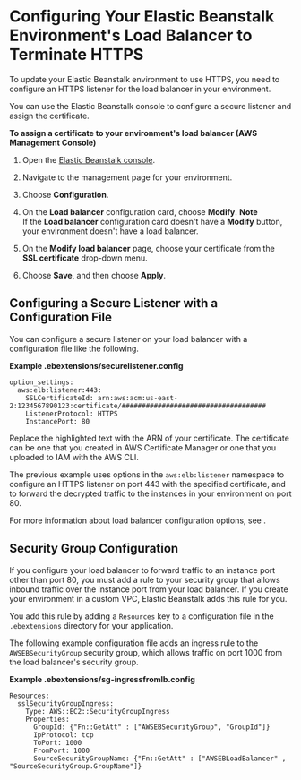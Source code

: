 # Configuring Your Elastic Beanstalk Environment's Load Balancer to Terminate HTTPS<a name="configuring-https-elb"></a>

To update your Elastic Beanstalk environment to use HTTPS, you need to configure an HTTPS listener for the load balancer in your environment\.

You can use the Elastic Beanstalk console to configure a secure listener and assign the certificate\.

**To assign a certificate to your environment's load balancer \(AWS Management Console\)**

1. Open the [Elastic Beanstalk console](https://console.aws.amazon.com/elasticbeanstalk)\.

1. Navigate to the management page for your environment\.

1. Choose **Configuration**\.

1. On the **Load balancer** configuration card, choose **Modify**\.
**Note**  
If the **Load balancer** configuration card doesn't have a **Modify** button, your environment doesn't have a load balancer\.

1. On the **Modify load balancer** page, choose your certificate from the **SSL certificate** drop\-down menu\.

1. Choose **Save**, and then choose **Apply**\.

## Configuring a Secure Listener with a Configuration File<a name="https-loadbalancer-configurationfile"></a>

You can configure a secure listener on your load balancer with a configuration file like the following\.

**Example \.ebextensions/securelistener\.config**  

```
option_settings:
  aws:elb:listener:443:
    SSLCertificateId: arn:aws:acm:us-east-2:1234567890123:certificate/####################################
    ListenerProtocol: HTTPS
    InstancePort: 80
```

Replace the highlighted text with the ARN of your certificate\. The certificate can be one that you created in AWS Certificate Manager or one that you uploaded to IAM with the AWS CLI\.

The previous example uses options in the `aws:elb:listener` namespace to configure an HTTPS listener on port 443 with the specified certificate, and to forward the decrypted traffic to the instances in your environment on port 80\.

For more information about load balancer configuration options, see \.

## Security Group Configuration<a name="https-update-security-group"></a>

If you configure your load balancer to forward traffic to an instance port other than port 80, you must add a rule to your security group that allows inbound traffic over the instance port from your load balancer\. If you create your environment in a custom VPC, Elastic Beanstalk adds this rule for you\.

You add this rule by adding a `Resources` key to a configuration file in the `.ebextensions` directory for your application\.

The following example configuration file adds an ingress rule to the `AWSEBSecurityGroup` security group, which allows traffic on port 1000 from the load balancer's security group\.

**Example \.ebextensions/sg\-ingressfromlb\.config**  

```
Resources:
  sslSecurityGroupIngress:
    Type: AWS::EC2::SecurityGroupIngress
    Properties:
      GroupId: {"Fn::GetAtt" : ["AWSEBSecurityGroup", "GroupId"]}
      IpProtocol: tcp
      ToPort: 1000
      FromPort: 1000
      SourceSecurityGroupName: {"Fn::GetAtt" : ["AWSEBLoadBalancer" , "SourceSecurityGroup.GroupName"]}
```